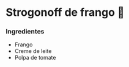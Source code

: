 # Strogonoff de frango :hatching_chick:

### Ingredientes

- Frango
- Creme de leite
- Polpa de tomate